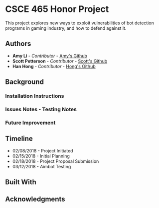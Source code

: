 # CSCE 465 Honor Project

This project explores new ways to exploit vulnerabilities of bot detection programs in gaming industry, and how to defend against it.

## Authors

* **Amy Li** - *Contributor* - [Amy's Github](https://github.com/amyjiayao)
* **Scott Petterson** - *Contributor* - [Scott's Github](https://github.com/M-Scott-Peterson)
* **Han Hong** - *Contributor* - [Hong's Github](https://github.com/hongsolos)


## Background


### Installation Instructions


### Issues Notes - Testing Notes


### Future Improvement


## Timeline

* 02/08/2018 - Project Initiated
* 02/15/2018 - Initial Planning
* 02/18/2018 - Project Proposal Submission
* 03/12/2018 - Aimbot Testing

## Built With


## Acknowledgments



